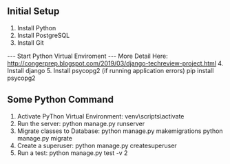 ## Initial Setup
1. Install Python
2. Install PostgreSQL
3. Install Git

--- Start Python Virtual Enviroment ---
More Detail Here: http://congerprep.blogspot.com/2019/03/django-techreview-project.html
4. Install django
5. Install psycopg2 (if running application errors)
pip install psycopg2

## Some Python Command
1. Activate PyThon Virtual Environment: venv\scripts\activate
2. Run the server: python manage.py runserver
3. Migrate classes to Database: 
    python manage.py makemigrations
    python manage.py migrate
4. Create a superuser: python manage.py createsuperuser
5. Run a test: python manage.py test -v 2